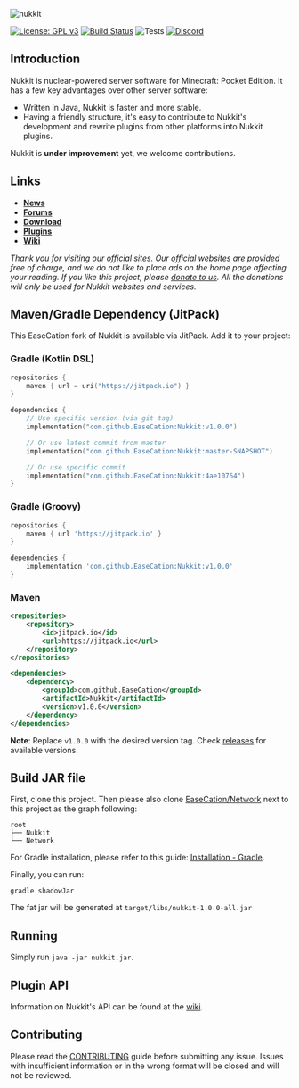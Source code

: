 ![nukkit](https://github.com/Nukkit/Nukkit/blob/master/images/banner.png)

[![License: GPL v3](https://img.shields.io/badge/License-GPL%20v3-blue.svg)](LICENSE)
[![Build Status](https://ci.potestas.xyz/job/NukkitX/job/master/badge/icon)](https://ci.potestas.xyz/job/NukkitX/job/master/)
![Tests](https://img.shields.io/jenkins/t/https/ci.nukkitx.com/job/NukkitX/job/master.svg)
[![Discord](https://img.shields.io/discord/393465748535640064.svg)](https://discord.gg/5PzMkyK)

Introduction
-------------

Nukkit is nuclear-powered server software for Minecraft: Pocket Edition.
It has a few key advantages over other server software:

* Written in Java, Nukkit is faster and more stable.
* Having a friendly structure, it's easy to contribute to Nukkit's development and rewrite plugins from other platforms into Nukkit plugins.

Nukkit is **under improvement** yet, we welcome contributions. 

Links
--------------------

* __[News](https://nukkitx.com)__
* __[Forums](https://nukkitx.com/forums)__
* __[Download](https://ci.nukkitx.com/job/NukkitX/job/master)__
* __[Plugins](https://nukkitx.com/resources)__
* __[Wiki](https://nukkitx.com/wiki)__

*Thank you for visiting our official sites. Our official websites are provided free of charge, and we do not like to place ads on the home page affecting your reading. If you like this project, please [donate to us](https://nukkitx.com/donate). All the donations will only be used for Nukkit websites and services.*

Maven/Gradle Dependency (JitPack)
-------------

This EaseCation fork of Nukkit is available via JitPack. Add it to your project:

### Gradle (Kotlin DSL)

```kotlin
repositories {
    maven { url = uri("https://jitpack.io") }
}

dependencies {
    // Use specific version (via git tag)
    implementation("com.github.EaseCation:Nukkit:v1.0.0")

    // Or use latest commit from master
    implementation("com.github.EaseCation:Nukkit:master-SNAPSHOT")

    // Or use specific commit
    implementation("com.github.EaseCation:Nukkit:4ae10764")
}
```

### Gradle (Groovy)

```groovy
repositories {
    maven { url 'https://jitpack.io' }
}

dependencies {
    implementation 'com.github.EaseCation:Nukkit:v1.0.0'
}
```

### Maven

```xml
<repositories>
    <repository>
        <id>jitpack.io</id>
        <url>https://jitpack.io</url>
    </repository>
</repositories>

<dependencies>
    <dependency>
        <groupId>com.github.EaseCation</groupId>
        <artifactId>Nukkit</artifactId>
        <version>v1.0.0</version>
    </dependency>
</dependencies>
```

**Note**: Replace `v1.0.0` with the desired version tag. Check [releases](https://github.com/EaseCation/Nukkit/releases) for available versions.

Build JAR file
-------------

First, clone this project.
Then please also clone [EaseCation/Network](git@github.com:EaseCation/Network.git) next to this project as the graph following:

```plaintext
root
├── Nukkit
└── Network
```

For Gradle installation, please refer to this guide: [Installation - Gradle](https://gradle.org/install/).

Finally, you can run:

```shell
gradle shadowJar
```

The fat jar will be generated at `target/libs/nukkit-1.0.0-all.jar`

Running
-------------
Simply run `java -jar nukkit.jar`.

Plugin API
-------------
Information on Nukkit's API can be found at the [wiki](https://nukkitx.com/wiki/nukkit/).

Contributing
------------
Please read the [CONTRIBUTING](.github/CONTRIBUTING.md) guide before submitting any issue. Issues with insufficient information or in the wrong format will be closed and will not be reviewed.
